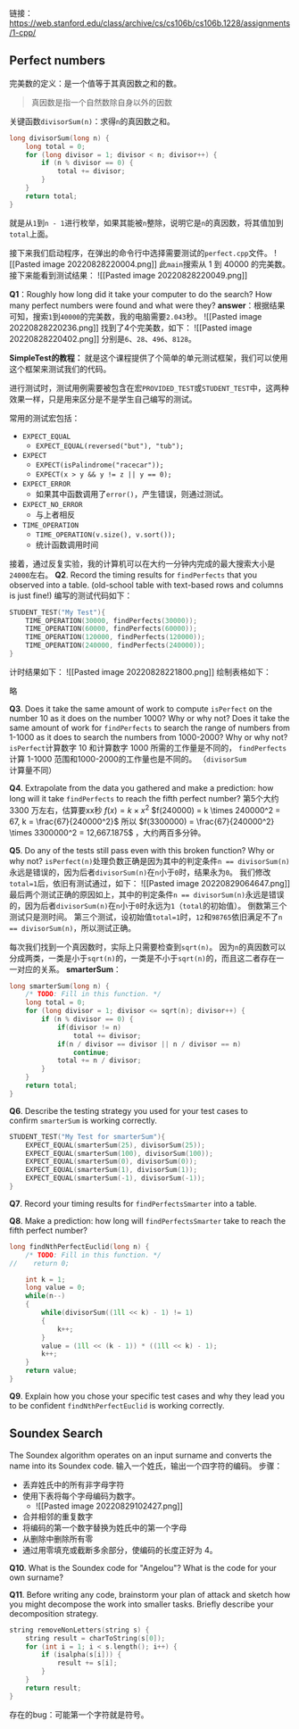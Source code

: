 链接：https://web.stanford.edu/class/archive/cs/cs106b/cs106b.1228/assignments/1-cpp/

## Perfect numbers
完美数的定义：是一个值等于其真因数之和的数。

> 真因数是指一个自然数除自身以外的因数

关键函数`divisorSum(n)`：求得`n`的真因数之和。
```C++
long divisorSum(long n) {
    long total = 0;
    for (long divisor = 1; divisor < n; divisor++) {
        if (n % divisor == 0) {
            total += divisor;
        }
    }
    return total;
}
```
就是从`1`到`n - 1`进行枚举，如果其能被`n`整除，说明它是`n`的真因数，将其值加到`total`上面。

接下来我们启动程序，在弹出的命令行中选择需要测试的`perfect.cpp`文件。
![[Pasted image 20220828220004.png]]
此`main`搜索从 1 到 40000 的完美数。
接下来能看到测试结果：
![[Pasted image 20220828220049.png]]

**Q1**：Roughly how long did it take your computer to do the search? How many perfect numbers were found and what were they?
**answer**：根据结果可知，搜索`1`到`40000`的完美数，我的电脑需要`2.043`秒。
![[Pasted image 20220828220236.png]]
找到了4个完美数，如下：
![[Pasted image 20220828220402.png]]
分别是`6`、`28`、`496`、`8128`。

**SimpleTest的教程：**
就是这个课程提供了个简单的单元测试框架，我们可以使用这个框架来测试我们的代码。

进行测试时，测试用例需要被包含在宏`PROVIDED_TEST`或`STUDENT_TEST`中，这两种效果一样，只是用来区分是不是学生自己编写的测试。

常用的测试宏包括：
- `EXPECT_EQUAL`
	- `EXPECT_EQUAL(reversed("but"), "tub");`
- `EXPECT`
	- `EXPECT(isPalindrome("racecar"));`
	- `EXPECT(x > y && y != z || y == 0);`
- `EXPECT_ERROR`
	- 如果其中函数调用了`error()`，产生错误，则通过测试。
- `EXPECT_NO_ERROR`
	- 与上者相反
- `TIME_OPERATION`
	- `TIME_OPERATION(v.size(), v.sort());`
	- 统计函数调用时间


接着，通过反复实验，我的计算机可以在大约一分钟内完成的最大搜索大小是`24000`左右。
**Q2**. Record the timing results for `findPerfects` that you observed into a table. (old-school table with text-based rows and columns is just fine!)
编写的测试代码如下：
```C++
STUDENT_TEST("My Test"){
    TIME_OPERATION(30000, findPerfects(30000));
    TIME_OPERATION(60000, findPerfects(60000));
    TIME_OPERATION(120000, findPerfects(120000));
    TIME_OPERATION(240000, findPerfects(240000));
}
```
计时结果如下：
![[Pasted image 20220828221800.png]]
绘制表格如下：

略

**Q3**. Does it take the same amount of work to compute `isPerfect` on the number 10 as it does on the number 1000? Why or why not? Does it take the same amount of work for `findPerfects` to search the range of numbers from 1-1000 as it does to search the numbers from 1000-2000? Why or why not?
`isPerfect`计算数字 10 和计算数字 1000 所需的工作量是不同的，
`findPerfects`计算 1-1000 范围和1000-2000的工作量也是不同的。
（`divisorSum`计算量不同）


**Q4**. Extrapolate from the data you gathered and make a prediction: how long will it take `findPerfects` to reach the fifth perfect number?
第5个大约 3300 万左右，估算要xx秒
$f(x) = k\times x^2$
$f(240000) = k \times 240000^2 = 67, k = \frac{67}{240000^2}$
所以
$f(3300000) = \frac{67}{240000^2} \times 3300000^2 = 12,667.1875$ ，大约两百多分钟。

**Q5**. Do any of the tests still pass even with this broken function? Why or why not?
`isPerfect(n)`处理负数正确是因为其中的判定条件`n == divisorSum(n)`永远是错误的，因为后者`divisorSum(n)`在`n`小于`0`时，结果永为`0`。
我们修改`total=1`后，依旧有测试通过，如下：
![[Pasted image 20220829064647.png]]
最后两个测试正确的原因如上，其中的判定条件`n == divisorSum(n)`永远是错误的，因为后者`divisorSum(n)`在`n`小于`0`时永远为`1`（`total`的初始值）。
倒数第三个测试只是测时间。
第三个测试，设初始值`total=1`时，`12`和`98765`依旧满足不了`n == divisorSum(n)`，所以测试正确。


每次我们找到一个真因数时，实际上只需要检查到`sqrt(n)`。
因为`n`的真因数可以分成两类，一类是小于`sqrt(n)`的，一类是不小于`sqrt(n)`的，而且这二者存在一一对应的关系。
**smarterSum**：
```C++
long smarterSum(long n) {
    /* TODO: Fill in this function. */
    long total = 0;
    for (long divisor = 1; divisor <= sqrt(n); divisor++) {
        if (n % divisor == 0) {
            if(divisor != n)
                total += divisor;
            if(n / divisor == divisor || n / divisor == n)
                continue;
            total += n / divisor;
        }
    }
    return total;
}
```

**Q6**. Describe the testing strategy you used for your test cases to confirm `smarterSum` is working correctly.
```C++
STUDENT_TEST("My Test for smarterSum"){
    EXPECT_EQUAL(smarterSum(25), divisorSum(25));
    EXPECT_EQUAL(smarterSum(100), divisorSum(100));
    EXPECT_EQUAL(smarterSum(0), divisorSum(0));
    EXPECT_EQUAL(smarterSum(1), divisorSum(1));
    EXPECT_EQUAL(smarterSum(-1), divisorSum(-1));
}
```

**Q7**. Record your timing results for `findPerfectsSmarter` into a table.



**Q8**. Make a prediction: how long will `findPerfectsSmarter` take to reach the fifth perfect number?




```C++
long findNthPerfectEuclid(long n) {
    /* TODO: Fill in this function. */
//    return 0;

    int k = 1;
    long value = 0;
    while(n--)
    {
        while(divisorSum((1ll << k) - 1) != 1)
        {
            k++;
        }
        value = (1ll << (k - 1)) * ((1ll << k) - 1);
        k++;
    }
    return value;
}
```

**Q9**. Explain how you chose your specific test cases and why they lead you to be confident `findNthPerfectEuclid` is working correctly.

##  Soundex Search
The Soundex algorithm operates on an input surname and converts the name into its Soundex code.
输入一个姓氏，输出一个四字符的编码。
步骤：
- 丢弃姓氏中的所有非字母字符
- 使用下表将每个字母编码为数字。
	- ![[Pasted image 20220829102427.png]]
- 合并相邻的重复数字
- 将编码的第一个数字替换为姓氏中的第一个字母
- 从删除中删除所有零
- 通过用零填充或截断多余部分，使编码的长度正好为 4。

**Q10**. What is the Soundex code for "Angelou"? What is the code for your own surname?


**Q11**. Before writing any code, brainstorm your plan of attack and sketch how you might decompose the work into smaller tasks. Briefly describe your decomposition strategy.

```C++
string removeNonLetters(string s) {
    string result = charToString(s[0]);
    for (int i = 1; i < s.length(); i++) {
        if (isalpha(s[i])) {
            result += s[i];
        }
    }
    return result;
}
```
存在的bug：可能第一个字符就是符号。

